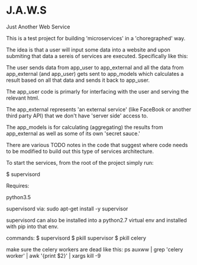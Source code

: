 # J.A.W.S
Just Another Web Service

This is a test project for building 'microservices' in a 'choregraphed' way.

The idea is that a user will input some data into a website and upon submiting that data a sereis of services are executed.  Specifically like this:

The user sends data from app_user to app_external and all the data from app_external (and app_user) gets sent to app_models which calculates a result based on all that data and sends it back to app_user.

The app_user code is primarly for interfacing with the user and serving the relevant html.

The app_external represents 'an external service' (like FaceBook or another third party API) that we don't have 'server side' access to.

The app_models is for calculating (aggregating) the results from app_external as well as some of its own 'secret sauce.'

There are various TODO notes in the code that suggest where code needs to be modified to build out this type of services architecture.

To start the services, from the root of the project simply run:

$ supervisord


Requires:

python3.5

supervisord via:
    sudo apt-get install -y supervisor

supervisord can also be installed into a python2.7 virtual env and installed with pip into that env.

commands:
$ supervisord
$ pkill supervisor
$ pkill celery

make sure the celery workers are dead like this:
    ps auxww | grep 'celery worker' | awk '{print $2}' | xargs kill -9

